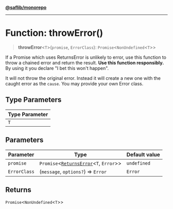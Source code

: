 [**@saflib/monorepo**](../../index.md)

---

# Function: throwError()

> **throwError**\<`T`\>(`promise`, `ErrorClass`): `Promise`\<`NonUndefined`\<`T`\>\>

If a Promise which uses ReturnsError is unlikely to error,
use this function to throw a chained error and return the result.
**Use this function responsibly.**
By using it you declare "I bet this won't happen".

It will not throw the original error. Instead it will create a new
one with the caught error as the `cause`. You may provide your own
Error class.

## Type Parameters

| Type Parameter |
| -------------- |
| `T`            |

## Parameters

| Parameter    | Type                                                                           | Default value |
| ------------ | ------------------------------------------------------------------------------ | ------------- |
| `promise`    | `Promise`\<[`ReturnsError`](../type-aliases/ReturnsError.md)\<`T`, `Error`\>\> | `undefined`   |
| `ErrorClass` | (`message`, `options?`) => `Error`                                             | `Error`       |

## Returns

`Promise`\<`NonUndefined`\<`T`\>\>
